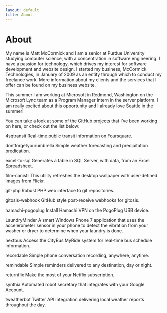```yaml
---
layout: default
title: About
---
```


# About

My name is Matt McCormick and I am a senior at Purdue University studying computer science, with a concentration in software engineering. I have a passion for technology, which drives my interest for software development and website design. I started my business, McCormick Technologies, in January of 2009 as an entity through which to conduct my freelance work. More information about my clients and the services that I offer can be found on my business website.

This summer I am working at Microsoft in Redmond, Washington on the Microsoft Lync team as a Program Manager Intern in the server platform. I am really excited about this opportunity and I already love Seattle in the summer!

You can take a look at some of the GitHub projects that I’ve been working on here, or check out the list below:

4sqtransit
Real-time public transit information on Foursquare.

dontforgetyourumbrella
Simple weather forecasting and precipitation predication.

excel-to-sql
Generates a table in SQL Server, with data, from an Excel Spreadsheet.

film-canistr
This utility refreshes the desktop wallpaper with user-defined images from Flickr.

git-php
Robust PHP web interface to git repositories.

gitosis-webhook
GitHub style post-receive webhooks for gitosis.

hamachi-pogoplug
Install Hamachi VPN on the PogoPlug USB device.

LaundryMinder
A smart Windows Phone 7 application that uses the accelerometer sensor in your phone to detect the vibration from your washer or dryer to determine when your laundry is done.

nextbus
Access the CityBus MyRide system for real-time bus schedule information.

recordable
Simple phone conversation recording, anywhere, anytime.

remindable
Simple reminders delivered to any destination, day or night.

returnflix
Make the most of your Netflix subscription.

synthia
Automated robot secretary that integrates with your Google Account.

tweatherbot
Twitter API integration delivering local weather reports throughout the day.
